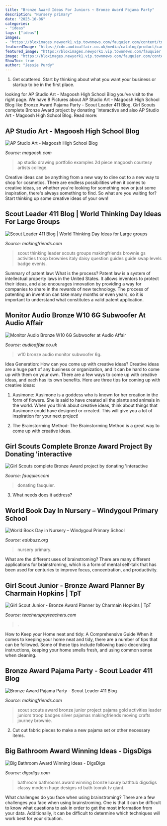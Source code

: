 ```yaml
---
title: "Bronze Award Ideas For Juniors ~ Bronze Award Pajama Party"
description: "Nursery primary"
date: "2023-10-06"
categories:
- "ideas"
tags: ["ideas"]
images:
- "https://bloximages.newyork1.vip.townnews.com/fauquier.com/content/tncms/assets/v3/editorial/5/d5/5d524d8c-7db7-11ea-a3d7-dbea515ad2d9/5e94b3fc9c561.image.jpg"
featuredImage: "https://cdn.audioaffair.co.uk/media/catalog/product/cache/1/image/9df78eab33525d08d6e5fb8d27136e95/m/a/ma_bronze_av50_ams_c150_w10_black_ls_iso1.jpg"
featured_image: "https://bloximages.newyork1.vip.townnews.com/fauquier.com/content/tncms/assets/v3/editorial/5/d5/5d524d8c-7db7-11ea-a3d7-dbea515ad2d9/5e94b3fc9c561.image.jpg"
image: "https://bloximages.newyork1.vip.townnews.com/fauquier.com/content/tncms/assets/v3/editorial/5/d5/5d524d8c-7db7-11ea-a3d7-dbea515ad2d9/5e94b3fc9c561.image.jpg"
ShowToc: true
author: "Jessie Purdy"
---
```



1. Get scattered. Start by thinking about what you want your business or startup to be in the first place.

	

		
looking for AP Studio Art - Magoosh High School Blog you've visit to the right page. We have 8 Pictures about AP Studio Art - Magoosh High School Blog like Bronze Award Pajama Party - Scout Leader 411 Blog, Girl Scouts complete Bronze Award project by donating &#039;interactive and also AP Studio Art - Magoosh High School Blog. Read more:
		
    
## AP Studio Art - Magoosh High School Blog

<img loading=lazy src="http://magoosh.com/hs/files/2016/09/ap_studio_piece_14_by_walkthisplank91.jpg" onerror="this.onerror=null;this.src='https://tse2.mm.bing.net/th?id=OIP.kgXRmchyZ6TdFicJTqI0QAHaFk&amp;pid=15.1';" alt="AP Studio Art - Magoosh High School Blog">

_Source: magoosh.com_

>ap studio drawing portfolio examples 2d piece magoosh courtesy artists college. 

	

Creative ideas can be anything from a new way to dine out to a new way to shop for cosmetics. There are endless possibilities when it comes to creative ideas, so whether you're looking for something new or just some inspiration, there's always something to find. So what are you waiting for? Start thinking up some creative ideas of your own!

    
## Scout Leader 411 Blog | World Thinking Day Ideas For Large Groups

<img loading=lazy src="http://makingfriends.com/girl-scout-leader/wp-content/uploads/2013/12/thinkingday.jpg" onerror="this.onerror=null;this.src='https://tse3.mm.bing.net/th?id=OIP.ne6d_zZZ6WWd7-fh2yMnjwHaIk&amp;pid=15.1';" alt="Scout Leader 411 Blog | World Thinking Day Ideas for Large groups">

_Source: makingfriends.com_

>scout thinking leader scouts groups makingfriends brownie gs activities troop brownies italy daisy question guides guide swap levels badge events. 

	

Summary of patent law: What is the process?
Patent law is a system of intellectual property laws in the United States. It allows inventors to protect their ideas, and also encourages innovation by providing a way for companies to share in the rewards of new technology. The process of patenting an invention can take many months or even years, so it is important to understand what constitutes a valid patent application.

    
## Monitor Audio Bronze W10 6G Subwoofer At Audio Affair

<img loading=lazy src="https://cdn.audioaffair.co.uk/media/catalog/product/cache/1/image/9df78eab33525d08d6e5fb8d27136e95/m/a/ma_bronze_av50_ams_c150_w10_black_ls_iso1.jpg" onerror="this.onerror=null;this.src='https://tse1.mm.bing.net/th?id=OIP.F78jUvwOFfzgiWQPYG3mLAHaE8&amp;pid=15.1';" alt="Monitor Audio Bronze W10 6G Subwoofer at Audio Affair">

_Source: audioaffair.co.uk_

>w10 bronze audio monitor subwoofer 6g. 

	

Idea Generation: How can you come up with creative ideas?
Creative ideas are a huge part of any business or organization, and it can be hard to come up with them on your own. There are a few ways to come up with creative ideas, and each has its own benefits. Here are three tips for coming up with creative ideas:
1. Ausimone: Ausimone is a goddess who is known for her creation in the form of flowers. She is said to have created all the plants and animals in the world. When you think about creative ideas, think about things that Ausimone could have designed or created. This will give you a lot of inspiration for your next project!

2. The Brainstorming Method: The Brainstorming Method is a great way to come up with creative ideas.

    
## Girl Scouts Complete Bronze Award Project By Donating &#039;interactive

<img loading=lazy src="https://bloximages.newyork1.vip.townnews.com/fauquier.com/content/tncms/assets/v3/editorial/5/d5/5d524d8c-7db7-11ea-a3d7-dbea515ad2d9/5e94b3fc9c561.image.jpg" onerror="this.onerror=null;this.src='https://tse4.mm.bing.net/th?id=OIP.ZTItmTOOZcUwfRiOjCbr4gHaJ4&amp;pid=15.1';" alt="Girl Scouts complete Bronze Award project by donating &#039;interactive">

_Source: fauquier.com_

>donating fauquier. 

	

3) What needs does it address?

    
## World Book Day In Nursery – Windygoul Primary School

<img loading=lazy src="https://www.edubuzz.org/windygoul/files/2017/03/Moon-AM.jpg" onerror="this.onerror=null;this.src='https://tse4.mm.bing.net/th?id=OIP.0FwNfQJDGr_lZkYm_WhvywHaFj&amp;pid=15.1';" alt="World Book Day in Nursery – Windygoul Primary School">

_Source: edubuzz.org_

>nursery primary. 

	

What are the different uses of brainstroming?
There are many different applications for brainstroming, which is a form of mental self-talk that has been used for centuries to improve focus, concentration, and productivity.

    
## Girl Scout Junior - Bronze Award Planner By Charmain Hopkins | TpT

<img loading=lazy src="https://ecdn.teacherspayteachers.com/thumbitem/Girl-Scout-Junior-Bronze-Award-Planner-5279626-1582639749/original-5279626-2.jpg" onerror="this.onerror=null;this.src='https://tse4.mm.bing.net/th?id=OIP.4cO_Tt-BvF0RlwQuj8PkPQAAAA&amp;pid=15.1';" alt="Girl Scout Junior - Bronze Award Planner by Charmain Hopkins | TpT">

_Source: teacherspayteachers.com_

>. 

	

How to Keep your Home neat and tidy: A Comprehensive Guide
When it comes to keeping your home neat and tidy, there are a number of tips that can be followed. Some of these tips include following basic decorating instructions, keeping your home smells fresh, and using common sense when cleaning.

    
## Bronze Award Pajama Party - Scout Leader 411 Blog

<img loading=lazy src="https://makingfriends.com/girl-scout-leader/wp-content/uploads/2013/07/IMG_1921_edited-2-1024x549.jpg" onerror="this.onerror=null;this.src='https://tse4.mm.bing.net/th?id=OIP.MY3m4g_QG4d7KIbVoxh8FQHaD-&amp;pid=15.1';" alt="Bronze Award Pajama Party - Scout Leader 411 Blog">

_Source: makingfriends.com_

>scout scouts award bronze junior project pajama gold activities leader juniors troop badges silver pajamas makingfriends moving crafts journey brownie. 

	

2. Cut out fabric pieces to make a new pajama set or other necessary items.

    
## Big Bathroom Award Winning Ideas - DigsDigs

<img loading=lazy src="https://www.digsdigs.com/photos/big-bathroom-2.jpg" onerror="this.onerror=null;this.src='https://tse2.mm.bing.net/th?id=OIP.5Fiz0_7_Ru36t9okUK4MbAHaE6&amp;pid=15.1';" alt="Big Bathroom Award Winning Ideas - DigsDigs">

_Source: digsdigs.com_

>bathroom bathrooms award winning bronze luxury bathtub digsdigs classy modern huge designs rd bath toorak tv giant. 

	

What challenges do you face when using brainstroming?
There are a few challenges you face when using brainstroming. One is that it can be difficult to know what questions to ask in order to get the most information from your data. Additionally, it can be difficult to determine which techniques will work best for your situation.

